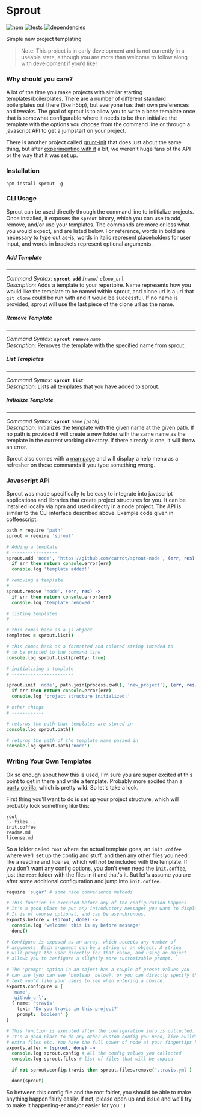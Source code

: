 # Sprout

[![npm](https://badge.fury.io/js/sprout.png)](http://badge.fury.io/js/sprout)
[![tests](https://travis-ci.org/carrot/sprout.png?branch=master)](https://travis-ci.org/carrot/sprout)
[![dependencies](https://david-dm.org/carrot/sprout.png)](https://david-dm.org/carrot/sprout)

Simple new project templating

> Note: This project is in early development and is not currently in a useable state, although you are more than welcome to follow along with development if you'd like!

### Why should you care?

A lot of the time you make projects with similar starting templates/boilerplates. There are a number of different standard boilerplates out there (like h5bp), but everyone has their own preferences and tweaks. The goal of sprout is to allow you to write a base template once that is somewhat configurable where it needs to be then initialize the template with the options you choose from the command line or through a javascript API to get a jumpstart on your project.

There is another project called [grunt-init](https://github.com/gruntjs/grunt-init) that does just about the same thing, but after [experimenting with it](https://github.com/carrot/grunt-init-node) a bit, we weren't huge fans of the API or the way that it was set up.

### Installation

```
npm install sprout -g
```

### CLI Usage

Sprout can be used directly through the command line to intitialize projects. Once installed, it exposes the `sprout` binary, which you can use to add, remove, and/or use your templates. The commands are more or less what you would expect, and are listed below. For reference, words in bold are necessary to type out as-is, words in italic represent placeholders for user input, and words in brackets represent optional arguments.

##### Add Template

* * *

_Command Syntax_: **`sprout add`** *`[name]`* *`clone_url`*    
_Description_: Adds a template to your repertoire. Name represents how you would like the template to be named within sprout, and clone url is a url that `git clone` could be run with and it would be successful. If no name is provided, sprout will use the last piece of the clone url as the name.

##### Remove Template

* * *

_Command Syntax_: **`sprout remove`** *`name`*    
_Description_: Removes the template with the specified name from sprout.

##### List Templates

* * *

_Command Syntax_: **`sprout list`**    
_Description_: Lists all templates that you have added to sprout.

##### Initialize Template

* * *

_Command Syntax_: **`sprout`** *`name`* *`[path]`*    
_Description_: Initializes the template with the given name at the given path. If no path is provided it will create a new folder with the same name as the template in the current working directory. If there already is one, it will throw an error.

Sprout also comes with a [man page](man) and will display a help menu as a refresher on these commands if you type something wrong.

### Javascript API

Sprout was made specifically to be easy to integrate into javascript applications and libraries that create project structures for you. It can be installed locally via npm and used directly in a node project. The API is similar to the CLI interface described above. Example code given in coffeescript:

```coffee
path = require 'path'
sprout = require 'sprout'

# Adding a template
# -----------------
sprout.add 'node', 'https://github.com/carrot/sprout-node', (err, res) ->
  if err then return console.error(err)
  console.log 'template added!'

# removing a template
# -------------------
sprout.remove 'node', (err, res) ->
  if err then return console.error(err)
  console.log 'template removed!'

# listing templates
# -----------------

# this comes back as a js object
templates = sprout.list()

# this comes back as a formatted and colored string inteded to
# to be printed to the command line
console.log sprout.list(pretty: true)

# initializing a template
# -----------------------

sprout.init 'node', path.join(process.cwd(), 'new_project'), (err, res) ->
  if err then return console.error(err)
  console.log 'project structure initialized!'

# other things
# ------------

# returns the path that templates are stored in
console.log sprout.path()

# returns the path of the template name passed in
console.log sprout.path('node')

```

### Writing Your Own Templates

Ok so enough about how this is used, I'm sure you are super excited at this point to get in there and write a template. Probably more excited than a [party gorilla](http://www.ivanwalsh.com/wp-content/uploads/2011/08/the-oatmeal-cartoon.jpg), which is pretty wild. So let's take a look.

First thing you'll want to do is set up your project structure, which will probably look something like this:

```
root
`- files...
init.coffee
readme.md
license.md
```

So a folder called `root` where the actual template goes, an `init.coffee` where we'll set up the config and stuff, and then any other files you need like a readme and license, which will *not* be included with the template. If you don't want any config options, you don't even need the `init.coffee`, just the `root` folder with the files in it and that's it. But let's assume you are after some additional configuration and jump into `init.coffee`.

```coffee
require 'sugar' # some nice convenience methods

# This function is executed before any of the configuration happens.
# It's a good place to put any introductory messages you want to display.
# It is of course optional, and can be asynchronous.
exports.before = (sprout, done) ->
  console.log 'welcome! this is my before message'
  done()

# Configure is exposed as an array, which accepts any number of
# arguments. Each argument can be a string or an object. A string
# will prompt the user directly for that value, and using an object
# allows you to configure a slightly more customizable prompt.

# The 'prompt' option in an object has a couple of preset values you
# can use (you can see 'boolean' below), or you can directly specify the
# text you'd like your users to see when entering a choice.
exports.configure = [
  'name',
  'github_url',
  { name: 'travis'
    text: 'Do you travis in this project?'
    prompt: 'boolean' }
]

# This function is executed after the configuration info is collected.
# It's a good place to do any other custom config you need, like building
# extra files etc. You have the full power of node at your fingertips here.
exports.after = (sprout, done) ->
  console.log sprout.config # all the config values you collected
  console.log sprout.files # list of files that will be copied

  if not sprout.config.travis then sprout.files.remove('.travis.yml')

  done(sprout)

```

So between this config file and the root folder, you should be able to make anything happen fairly easily. If not, please open up and issue and we'll try to make it happening-er and/or easier for you : )
